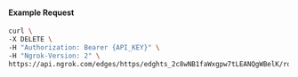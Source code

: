 <!-- Code generated for API Clients. DO NOT EDIT. -->

#### Example Request

```bash
curl \
-X DELETE \
-H "Authorization: Bearer {API_KEY}" \
-H "Ngrok-Version: 2" \
https://api.ngrok.com/edges/https/edghts_2c8wNB1faWxgpw7tLEANQgWBelK/routes/edghtsrt_2c8wN9pI7ch8fAx4LIbdKGGISZv/policy
```
